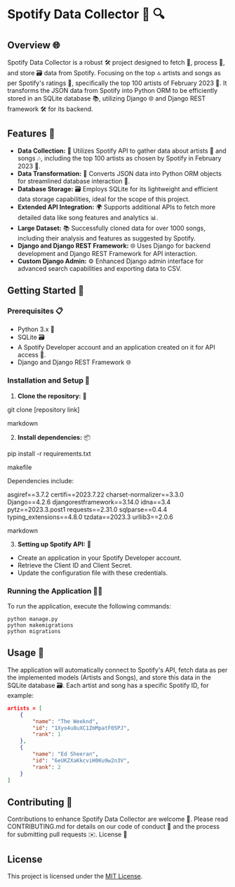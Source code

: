 # Spotify Data Collector 🎵 🔍

## Overview 🌐
Spotify Data Collector is a robust 🛠️ project designed to fetch 🎣, process 🔄, and store 🗃️ data from Spotify. Focusing on the top 🔝 artists and songs as per Spotify's ratings 🌟, specifically the top 100 artists of February 2023 📅. It transforms the JSON data from Spotify into Python ORM to be efficiently stored in an SQLite database 📚, utilizing Django 🌐 and Django REST framework 🛠️ for its backend.

## Features 🌟
- **Data Collection:** 🎣 Utilizes Spotify API to gather data about artists 🎤 and songs 🎶, including the top 100 artists as chosen by Spotify in February 2023 📆.
- **Data Transformation:** 🔁 Converts JSON data into Python ORM objects for streamlined database interaction 💾.
- **Database Storage:** 🗃️ Employs SQLite for its lightweight and efficient data storage capabilities, ideal for the scope of this project.
- **Extended API Integration:** 🌍 Supports additional APIs to fetch more detailed data like song features and analytics 📊.
- **Large Dataset:** 📚 Successfully cloned data for over 1000 songs, including their analysis and features as suggested by Spotify.
- **Django and Django REST Framework:** 🌐 Uses Django for backend development and Django REST Framework for API interaction.
- **Custom Django Admin:** ⚙️ Enhanced Django admin interface for advanced search capabilities and exporting data to CSV.

## Getting Started 🚀

### Prerequisites 📋
- Python 3.x 🐍
- SQLite 🗃️
- A Spotify Developer account and an application created on it for API access 🔑.
- Django and Django REST Framework 🌐

### Installation and Setup 🔧
1. **Clone the repository:** 💾

git clone [repository link]

markdown

2. **Install dependencies:** 📦

pip install -r requirements.txt

makefile

Dependencies include:

asgiref==3.7.2
certifi==2023.7.22
charset-normalizer==3.3.0
Django==4.2.6
djangorestframework==3.14.0
idna==3.4
pytz==2023.3.post1
requests==2.31.0
sqlparse==0.4.4
typing_extensions==4.8.0
tzdata==2023.3
urllib3==2.0.6

markdown

3. **Setting up Spotify API:** 🔑
- Create an application in your Spotify Developer account.
- Retrieve the Client ID and Client Secret.
- Update the configuration file with these credentials.

### Running the Application 🏃‍♂️
To run the application, execute the following commands:

    python manage.py
    python makemigrations
    python migrations

## Usage 📖
The application will automatically connect to Spotify's API, fetch data as per the implemented models (Artists and Songs), and store this data in the SQLite database 🗃️. Each artist and song has a specific Spotify ID, for example:

```json
artists = [
    {
        "name": "The Weeknd",
        "id": "1Xyo4u8uXC1ZmMpatF05PJ",
        "rank": 1
    },
    {
        "name": "Ed Sheeran",
        "id": "6eUKZXaKkcviH0Ku9w2n3V",
        "rank": 2
    }
]
```

## Contributing 🤝

Contributions to enhance Spotify Data Collector are welcome 🙌. Please read CONTRIBUTING.md for details on our code of conduct 📜 and the process for submitting pull requests ✉️.
License 📄

## License
This project is licensed under the [MIT License](LICENSE.md).
